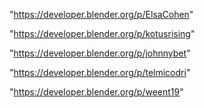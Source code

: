 "https://developer.blender.org/p/ElsaCohen"

"https://developer.blender.org/p/kotusrising"

"https://developer.blender.org/p/johnnybet"

"https://developer.blender.org/p/telmicodri"

"https://developer.blender.org/p/weent19"

 
 

